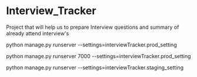 # Interview_Tracker
Project that will help us to prepare Interview questions and summary of already attend interview's


python manage.py runserver --settings=interviewTracker.prod_setting

python manage.py runserver 7000 --settings=interviewTracker.prod_setting

python manage.py runserver --settings=interviewTracker.staging_setting